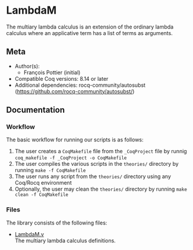 # LambdaM

The multiary lambda calculus is an extension of the ordinary lambda calculus where an applicative term has a list of terms as arguments.

## Meta

- Author(s):
  - François Pottier (initial)
- Compatible Coq versions: 8.14 or later
- Additional dependencies: rocq-community/autosubst (https://github.com/rocq-community/autosubst/)

## Documentation

### Workflow

The basic workflow for running our scripts is as follows:

1. The user creates a `CoqMakefile` file from the `_CoqProject` file by runnig
   `coq_makefile -f _CoqProject -o CoqMakefile`
2. The user compiles the various scripts in the `theories/` directory by running
   `make -f CoqMakefile` 
3. The user runs any script from the `theories/` directory using any Coq/Rocq environment
4. Optionally, the user may clean the `theories/` directory by running 
   `make clean -f CoqMakefile` 

### Files

The library consists of the following files:

- [LambdaM.v](theories/LambdaM.v)  
  The multiary lambda calculus definitions.